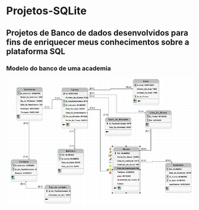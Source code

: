 # Projetos-SQLite
## Projetos de Banco de dados desenvolvidos para fins de enriquecer meus conhecimentos sobre a plataforma SQL

### Modelo do banco de uma academia

![Modelo de banco de dados](https://github.com/MarceloDeSouzaLima26/Projetos-SQLite/blob/main/Modelo%20-%20Bando%20de%20dados%20de%20uma%20academia.png)
